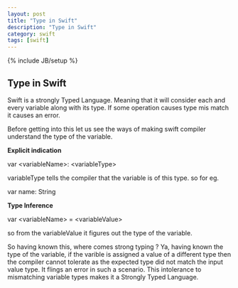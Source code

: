 ```yaml
---
layout: post
title: "Type in Swift"
description: "Type in Swift"
category: swift
tags: [swift]
---
```

{% include JB/setup %}

## Type in Swift

Swift is a strongly Typed Language. Meaning that it will consider each and every variable along with its type.
If some operation causes type mis match it causes an error.

Before getting into this let us see the ways of making swift compiler understand the type of 
the variable.

**Explicit indication**

var \<variableName\>: \<variableType\>

variableType tells the compiler that the variable is of this type.
so for eg.

var name: String

**Type Inference**

var \<variableName\> = \<variableValue\>

so from the variableValue it figures out the type of the variable.

So having known this, where comes strong typing ? Ya, having known the type of the variable, if the varible is 
assigned a value of a different type then the compiler cannot tolerate as the expected type did not match the
input value type. It flings an error in such a scenario. This intolerance to mismatching variable types makes 
it a Strongly Typed Language.
